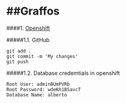 ##Graffos  
========  
####1. [Openshift](www.openshift.com)  
  
#####1.1. GitHub  
```
git add .  
git commit -m 'My changes'  
git push  
```  
  
#####1.2. Database credemtials in openshift  
```  
Root User: adminBUmPVRb  
Root Password: wdeKh1BSavcT  
Database Name: alberto  
```
